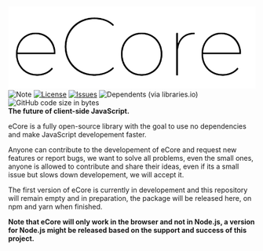 ![Logo](./logo.png)  
![Note](https://server.powerupstudio.eu/svg/text?text=Logo%20made%20with%20the%20Montserrat%20font%20from%20Google%20fonts%20with%20font-weight%20set%20to%20100%3A%20https%3A%2F%2Ffonts.gstatic.com%2Fs%2Fmontserrat%2Fv25%2FJTUHjIg1_i6t8kCHKm4532VJOt5-QNFgpCtr6Xw5aXo.woff2&fontSize=50px&padding=2)
[![License](https://img.shields.io/github/license/Power-Up-Studio/eCore.svg)](https://github.com/Power-Up-Studio/eCore/blob/main/LICENSE)
[![Issues](https://img.shields.io/github/issues/Power-Up-Studio/eCore.svg)](https://github.com/Power-Up-Studio/eCore/issues)
![Dependents (via libraries.io)](https://img.shields.io/librariesio/dependents/npm/e-core)
![GitHub code size in bytes](https://img.shields.io/github/languages/code-size/Power-Up-Studio/eCore)  
**The future of client-side JavaScript.**  

eCore is a fully open-source library with the goal to use no dependencies and make JavaScript developement faster.  

Anyone can contribute to the developement of eCore and request new features or report bugs, we want to solve all problems, even the small ones, anyone is allowed to contribute and share their ideas, even if its a small issue but slows down developement, we will accept it.  

The first version of eCore is currently in developement and this repository will remain empty and in preparation, the package will be released here, on npm and yarn when finished.  

**Note that eCore will only work in the browser and not in Node.js, a version for Node.js might be released based on the support and success of this project.**
